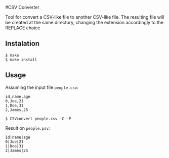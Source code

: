 #CSV Converter

Tool for convert a CSV-like file to another CSV-like file. The resulting file will be created at the same directory, changing the extension accordingly to the REPLACE choice

## Instalation

``` shell
$ make
$ make install
```

## Usage

Assuming the input file `people.csv`:

```
id,name,age
0,Joe,21
1,Doe,31
2,James,25
```

``` shell
$ CSVconvert people.csv -C -P
```

Result on `people.psv`:

```
id|name|age
0|Joe|21
1|Doe|31
2|James|25
```